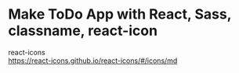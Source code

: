 # Make ToDo App with React, Sass, classname, react-icon

react-icons  
<https://react-icons.github.io/react-icons/#/icons/md>

